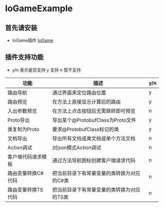 # IoGameExample

## 首先请安装

- IoGame插件 [IoGame](https://plugins.jetbrains.com/plugin/20526-iogame)

## 插件支持功能

- y/n 表示是否支持 y 支持 n 暂不支持

| 功能         | 描述                         | y/n |
|------------|----------------------------|-----|
| 路由导航       | 通过界面来定位路由位置                | y   |
| 路由预览       | 在方法上直接显示计算后的路由             | y   |
| 入出参数预览     | 在方法上点击按钮后无需跳转即可预览          | n   |
| Proto导出    | 导出某个@ProtobufClass为Proto文件 | y   |
| 类复制为Proto  | 要求@ProtobufClass标记的类       | y   |
| 文档导出       | 导出所有文档或类文档或单个方法文档          | n   |
| Action调试   | 对json模式Action调试            | n   |
| 客户端代码请求模板  | 通过方法导航图标创建客户端请求代码          | n   |
| 路由变量转换C#代码 | 把当前目录下有常量变量的类转换为对应的C#类     | n   |
| 路由变量转换TS代码 | 把当前目录下有常量变量的类转换为对应的TS类     | n   |




